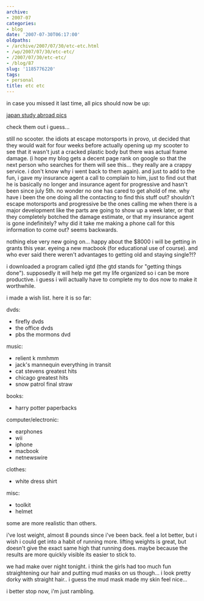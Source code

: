 ```yaml
---
archive:
- 2007-07
categories:
- blog
date: '2007-07-30T06:17:00'
oldpaths:
- /archive/2007/07/30/etc-etc.html
- /wp/2007/07/30/etc-etc/
- /2007/07/30/etc-etc/
- /blog/87
slug: '1185776220'
tags:
- personal
title: etc etc
---
```


in case you missed it last time, all pics should now be up:

[japan study abroad pics][1]

check them out i guess...

still no scooter. the idiots at escape motorsports in provo, ut decided
that they would wait for four weeks before actually opening up my scooter
to see that it wasn't just a cracked plastic body but there was actual
frame damage. (i hope my blog gets a decent page rank on google so that
the next person who searches for them will see this... they really are
a crappy service. i don't know why i went back to them again). and just to
add to the fun, i gave my insurance agent a call to complain to him, just
to find out that he is basically no longer and insurance agent for
progressive and hasn't been since july 5th. no wonder no one has cared to
get ahold of me. why have i been the one doing all the contacting to find
this stuff out? shouldn't escape motorsports and progressive be the ones
calling me when there is a major development like the parts are going to
show up a week later, or that they completely botched the damage estimate,
or that my insurance agent is gone indefinitely? why did it take me making
a phone call for this information to come out? seems backwards.

nothing else very new going on... happy about the $8000 i will be getting
in grants this year. eyeing a new macbook (for educational use of course).
and who ever said there weren't advantages to getting old and staying
single?!?

i downloaded a program called igtd (the gtd stands for "getting things
done"). supposedly it will help me get my life organized so i can be more
productive. i guess i will actually have to complete my to dos now to make
it worthwhile.

i made a wish list. here it is so far:

dvds:

- firefly dvds
- the office dvds
- pbs the mormons dvd

music:

- relient k mmhmm
- jack's mannequin everything in transit
- cat stevens greatest hits
- chicago greatest hits
- snow patrol final straw

books:

- harry potter paperbacks

computer/electronic:

- earphones
- wii
- iphone
- macbook
- netnewswire

clothes:

- white dress shirt

misc:

- toolkit
- helmet

some are more realistic than others.

i've lost weight, almost 8 pounds since i've been back. feel a lot better,
but i wish i could get into a habit of running more. lifting weights is
great, but doesn't give the exact same high that running does. maybe
because the results are more quickly visible its easier to stick to.

we had make over night tonight. i think the girls had too much fun
straightening our hair and putting mud masks on us though... i look pretty
dorky with straight hair.. i guess the mud mask made my skin feel nice...

i better stop now, i'm just rambling.

[1]: http://picasaweb.google.com/ryanjapan2007

